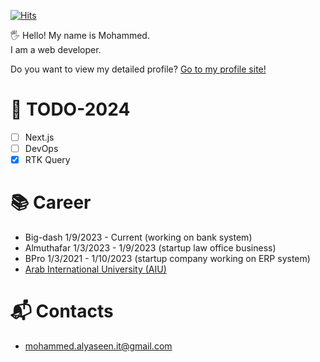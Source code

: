 [![Hits](https://hits.seeyoufarm.com/api/count/incr/badge.svg?url=https%3A%2F%2Fgithub.com%2Fowjs3901&count_bg=%2379C83D&title_bg=%23555555&icon=&icon_color=%23E7E7E7&title=hits&edge_flat=false)](https://hits.seeyoufarm.com)

🖐 Hello! My name is Mohammed.  
I am a web developer.

Do you want to view my detailed profile?
[Go to my profile site!](https://mohammed-alyaseen.github.io/portfolio/)

# 📝 TODO-2024 

- [ ] Next.js
- [ ] DevOps
- [x] RTK Query

# 📚 Career
- Big-dash  1/9/2023 - Current (working on bank system) 
- Almuthafar 1/3/2023 - 1/9/2023 (startup law office business) 
- BPro 1/3/2021 - 1/10/2023 (startup company working on ERP system) 
- [Arab International University (AIU)](https://www.aiu.edu.sy/)

# 📬 Contacts
- mohammed.alyaseen.it@gmail.com
